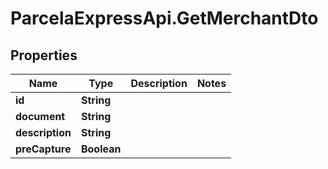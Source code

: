 # ParcelaExpressApi.GetMerchantDto

## Properties
Name | Type | Description | Notes
------------ | ------------- | ------------- | -------------
**id** | **String** |  | 
**document** | **String** |  | 
**description** | **String** |  | 
**preCapture** | **Boolean** |  | 
